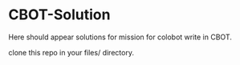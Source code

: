 # CBOT-Solution
Here should appear solutions for mission for colobot write in CBOT.

clone this repo in your files/ directory.

